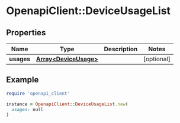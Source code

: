 # OpenapiClient::DeviceUsageList

## Properties

| Name | Type | Description | Notes |
| ---- | ---- | ----------- | ----- |
| **usages** | [**Array&lt;DeviceUsage&gt;**](DeviceUsage.md) |  | [optional] |

## Example

```ruby
require 'openapi_client'

instance = OpenapiClient::DeviceUsageList.new(
  usages: null
)
```


